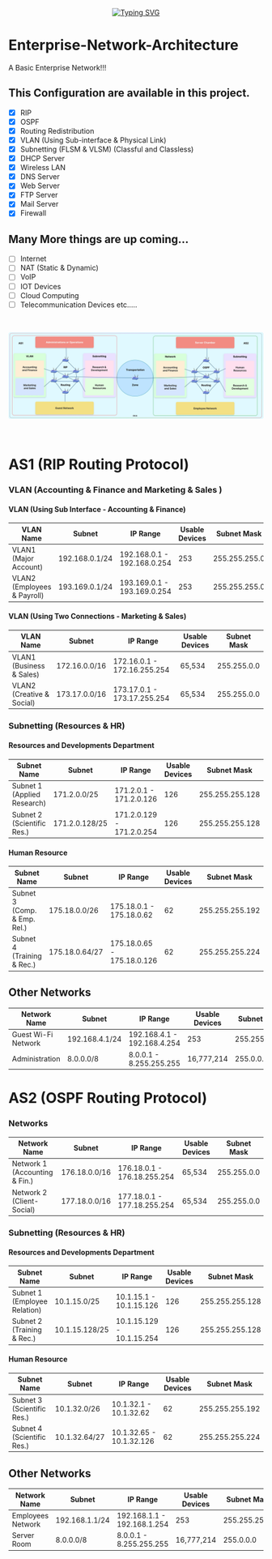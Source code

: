 <p align="center">
<a href="https://git.io/typing-svg"><img src="https://readme-typing-svg.demolab.com?font=Fira+Code&weight=700&duration=3000&pause=500&center=true&vCenter=true&random=false&width=435&lines=Welcome+To+Architecture+of;Enterprise+Network!!" alt="Typing SVG" /></a>
</p>

# Enterprise-Network-Architecture
A Basic Enterprise Network!!!

## This Configuration are available in this project.

- [x] RIP
- [x] OSPF
- [x] Routing Redistribution
- [x] VLAN (Using Sub-interface & Physical Link)
- [x] Subnetting (FLSM & VLSM) (Classful and Classless)
- [x] DHCP Server
- [x] Wireless LAN
- [x] DNS Server 
- [x] Web Server
- [x] FTP Server
- [x] Mail Server
- [x] Firewall

## Many More things are up coming...

- [ ] Internet
- [ ] NAT (Static & Dynamic)
- [ ] VoIP
- [ ] IOT Devices
- [ ] Cloud Computing
- [ ] Telecommunication Devices etc.....

<br>

![Network Architecture](Architecture.jpeg)

<br>

# AS1 (RIP Routing Protocol)

### VLAN (Accounting & Finance and Marketing & Sales )
#### VLAN (Using Sub Interface - Accounting & Finance)
| VLAN Name                  | Subnet             | IP Range                | Usable Devices | Subnet Mask |
|----------------------------|--------------------|-------------------------|----------------|-------------|
| VLAN1 (Major Account)      | 192.168.0.1/24     | 192.168.0.1 - 192.168.0.254 | 253            | 255.255.255.0 |
| VLAN2 (Employees & Payroll)| 193.169.0.1/24     | 193.169.0.1 - 193.169.0.254 | 253            | 255.255.255.0 |

#### VLAN (Using Two Connections - Marketing & Sales)
| VLAN Name                   | Subnet             | IP Range                   | Usable Devices | Subnet Mask |
|-----------------------------|--------------------|----------------------------|----------------|-------------|
| VLAN1 (Business & Sales)    | 172.16.0.0/16      | 172.16.0.1 - 172.16.255.254 | 65,534         | 255.255.0.0 |
| VLAN2 (Creative & Social)   | 173.17.0.0/16      | 173.17.0.1 - 173.17.255.254 | 65,534         | 255.255.0.0 |

### Subnetting (Resources & HR)
#### Resources and Developments Department
| Subnet Name                 | Subnet             | IP Range                   | Usable Devices | Subnet Mask |
|-----------------------------|--------------------|----------------------------|----------------|-------------|
| Subnet 1 (Applied Research) | 171.2.0.0/25       | 171.2.0.1 - 171.2.0.126     | 126            | 255.255.255.128 |
| Subnet 2 (Scientific Res.)  | 171.2.0.128/25     | 171.2.0.129 - 171.2.0.254   | 126            | 255.255.255.128 |


#### Human Resource

| Subnet Name                  | Subnet            | IP Range                   | Usable Devices | Subnet Mask |
|------------------------------|-------------------|----------------------------|----------------|-------------|
| Subnet 3 (Comp. & Emp. Rel.) | 175.18.0.0/26     | 175.18.0.1 - 175.18.0.62    | 62             | 255.255.255.192 |
| Subnet 4 (Training & Rec.)   | 175.18.0.64/27    | 175.18.0.65 - 175.18.0.126  | 62             | 255.255.255.224 |

## Other Networks
| Network Name                | Subnet           | IP Range                    | Usable Devices | Subnet Mask |
|-----------------------------|------------------|-----------------------------|----------------|-------------|
| Guest Wi-Fi Network          | 192.168.4.1/24   | 192.168.4.1 - 192.168.4.254  | 253            | 255.255.255.0 |
| Administration               | 8.0.0.0/8        | 8.0.0.1 - 8.255.255.255     | 16,777,214     | 255.0.0.0 |


# AS2 (OSPF Routing Protocol)
### Networks
| Network Name                 | Subnet           | IP Range                   | Usable Devices | Subnet Mask |
|------------------------------|------------------|----------------------------|----------------|-------------|
| Network 1 (Accounting & Fin.) | 176.18.0.0/16    | 176.18.0.1 - 176.18.255.254 | 65,534         | 255.255.0.0 |
| Network 2 (Client-Social)    | 177.18.0.0/16    | 177.18.0.1 - 177.18.255.254 | 65,534         | 255.255.0.0 |

### Subnetting (Resources & HR)
#### Resources and Developments Department
| Subnet Name                | Subnet            | IP Range                   | Usable Devices | Subnet Mask |
|----------------------------|-------------------|----------------------------|----------------|-------------|
| Subnet 1 (Employee Relation)| 10.1.15.0/25      | 10.1.15.1 - 10.1.15.126    | 126            | 255.255.255.128 |
| Subnet 2 (Training & Rec.)  | 10.1.15.128/25    | 10.1.15.129 - 10.1.15.254  | 126            | 255.255.255.128 |
#### Human Resource
| Subnet Name                 | Subnet           | IP Range                   | Usable Devices | Subnet Mask |
|-----------------------------|------------------|----------------------------|----------------|-------------|
| Subnet 3 (Scientific Res.)  | 10.1.32.0/26     | 10.1.32.1 - 10.1.32.62     | 62             | 255.255.255.192 |
| Subnet 4 (Scientific Res.)  | 10.1.32.64/27    | 10.1.32.65 - 10.1.32.126   | 62             | 255.255.255.224 |

## Other Networks
| Network Name                 | Subnet           | IP Range                   | Usable Devices | Subnet Mask |
|------------------------------|------------------|----------------------------|----------------|-------------|
| Employees Network            | 192.168.1.1/24   | 192.168.1.1 - 192.168.1.254 | 253            | 255.255.255.0 |
| Server Room                  | 8.0.0.0/8        | 8.0.0.1 - 8.255.255.255     | 16,777,214     | 255.0.0.0 |
